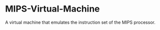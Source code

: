 MIPS-Virtual-Machine
====================

A virtual machine that emulates the instruction set of the MIPS processor.